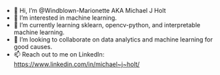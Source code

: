 - 👋 Hi, I’m @Windblown-Marionette AKA Michael J Holt
- 👀 I’m interested in machine learning.
- 🌱 I’m currently learning sklearn, opencv-python, and interpretable machine learning.
- 💞️ I’m looking to collaborate on data analytics and machine learning for good causes.
- 📫 Reach out to me on LinkedIn: https://www.linkedin.com/in/michael~j~holt/

<!---
Windblown-Marionette/Windblown-Marionette is a ✨ special ✨ repository because its `README.md` (this file) appears on your GitHub profile.
You can click the Preview link to take a look at your changes.
--->
